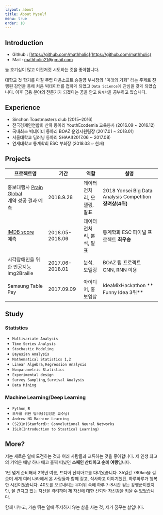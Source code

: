 ```yaml
---
layout: about
title: About Myself
menu: true
order: 10
---
```


## Introduction
- Github : [https://github.com/mathholic](https://github.com/mathholic)
- Mail : mathholic21@gmail.com


늘 호기심이 많고 이것저것 시도하는 것을 좋아합니다.

대학교 첫 학기를 마칠 무렵 다음소프트 송길영 부사장의 "미래의 기회" 라는 주제로 진행된 강연을 통해 처음 빅데이터를 접하게 되었고 ```Data Science```에 관심을 갖게 되었습니다. 이후 금융 분야의 전문가가 되겠다는 꿈을 안고 ```통계학```을 공부하고 있습니다.

## Experience
* Sinchon Toastmasters club (2015~2016)
* 전국경제인연합회 산하 동아리 YouthEcodemia 교육봉사 (2016.09 ~ 2016.12)
* 국내최초 빅데이터 동아리 BOAZ 운영지원팀장
  (2017.01 ~ 2018.01)
* 서울대학교 딥러닝 동아리 SHAAI(2017.06 ~ 2017.08)
* 연세대학교 통계학회 ESC 부회장 (2018.03 ~ 현재)

## Projects

| 프로젝트명 	| 기간 	|  역할 	| 설명 	|
|-----------------------------------------|-------------|----------------------------|---------------------------------------------------	|
| 홍보대행사 [Prain Global](http://www.prain.com/)<br>계약 성공 결과 예측| 2018.9.28 | 데이터 전처리, 모델링, 발표| 2018 Yonsei Big Data Analysis Competition<br>**장려상(4위)**
| [IMDB score](https://www.imdb.com/)<br> 예측| 2018.05-2018.06 	|  데이터 전처리, 분석, 발표	| 통계학회 ESC 파이널 프로젝트 **최우승** 	|
| 시각장애인을 위한 인공지능 Img2Braille 	| 2017.06-2018.01 	| 분석, 모델링 	| BOAZ 팀 프로젝트<br>CNN, RNN 이용	|
|Samsung Table Pay | 2017.09.09 	| 아이디어, 홍보영상 	| IdeaMixHackathon	** Funny Idea 3위**|


## Study
### Statistics
* ```Multivariate Analysis```
* ```Time Series Analysis```
* ```Stochastic Modeling```
* ```Bayesian Analysis```
* ```Mathematical Statistics 1,2```
*  ```Linear Algebra```, ```Regression Analysis```
* ```Nonparametric Statistics```
*  ```Experimental design```
* ```Survey Sampling```, ```Survival Analysis```
* ```Data Mining```

### Machine Learning/Deep Learning
* ```Python```, ```R```
* ```모두를 위한 딥러닝(김성훈 교수님)```
* ```Andrew NG Machine Learning ```
* ```CS231n(Stanford): Convolutional Neural Networks```
* ```ISLR(Introduction to Stastical Learning)```

## More?

저는 새로운 일에 도전하는 것과 여러 사람들과 교류하는 것을 좋아합니다. 제 인생 최고의 기억은 배낭 하나 매고 훌쩍 떠났던 **스페인 산티아고 순례 여행**입니다.

1년 넘게 준비해서 2학년 여름, 드디어 산티아고를 다녀왔습니다. 35일간 780km을 걸으며 세계 여러 나라에서 온 사람들과 함께 걷고, 식사하고 이야기했던, 하루하루가 행복한 시간이었습니다. 40도를 오르내리는 무더위 속에 하루 7-8시간 걷는 강행군이었지만, 잘 견디고 있는 자신을 격려하며 제 자신에 대한 신뢰와 자신감을 키울 수 있었습니다.

함께 나누고, 가슴 뛰는 일에 주저하지 않는 삶을 사는 것, 제가 꿈꾸는 삶입니다.